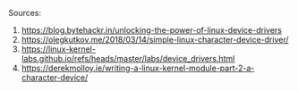 Sources:
1. https://blog.bytehackr.in/unlocking-the-power-of-linux-device-drivers
2. https://olegkutkov.me/2018/03/14/simple-linux-character-device-driver/
3. https://linux-kernel-labs.github.io/refs/heads/master/labs/device_drivers.html
3. https://derekmolloy.ie/writing-a-linux-kernel-module-part-2-a-character-device/
